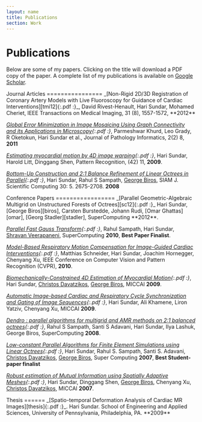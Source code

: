 ```yaml
---
layout: name
title: Publications
section: Work
---
```

Publications
============
Below are some of my papers. Clicking on the title will
download a PDF copy of the paper. A complete list of my publications is 
available on [Google Scholar](http://scholar.google.com/citations?user=equOxc0AAAAJ).

<div class="section" markdown="1">
Journal Articles
================
_[Non-Rigid 2D/3D Registration of Coronary Artery Models with Live Fluoroscopy for Guidance of Cardiac Interventions][tmi12]{:.pdf :}_,
David Rivest-Henault, Hari Sundar, Mohamed Cheriet, IEEE Transactions on Medical Imaging, 31 (8), 1557-1572, **2012** 

_[Global Error Minimization in Image Mosaicing Using Graph Connectivity and its Applications in Microscopy][jpi11]{:.pdf :}_,
Parmeshwar Khurd, Leo Grady, R Oketokun, Hari Sundar et al., Journal of Pathology Informatics, 2(2) 8, **2011** 

_[Estimating myocardial motion by 4D image warping][pr09]{:.pdf :}_,
Hari Sundar, Harold Litt, Dinggang Shen, Pattern Recognition, (42) 11, **2009**.

_[Bottom-Up Construction and 2:1 Balance Refinement of Linear Octrees in Parallel][sisc08]{:.pdf :}_,
Hari Sundar, Rahul S Sampath, [George Biros][biros], SIAM J. Scientific Computing 30: 5. 2675-2708. **2008**
</div>

<div class="section" markdown="1">
Conference Papers
=================
_[Parallel Geometric-Algebraic Multigrid on Unstructured Forests of Octrees][sc12]{:.pdf :}_
Hari Sundar, [George Biros][biros], Carsten Burstedde, Johann Rudi, [Omar Ghattas][omar], [Georg Stadler][stadler], SuperComputing **2012**.

_[Parallel Fast Gauss Transform][sc10]{:.pdf :}_,
Rahul Sampath, Hari Sundar, [Shravan Veerapaneni][shravan], SuperComputing **2010**, **Best Paper Finalist**.

_[Model-Based Respiratory Motion Compensation for Image-Guided Cardiac Interventions][cvpr10]{:.pdf :}_, 
Matthias Schneider, Hari Sundar, Joachim Hornegger, Chenyang Xu, IEEE Conference on Computer Vision and Pattern Recognition (CVPR), **2010**.

_[Biomechanically-Constrained 4D Estimation of Myocardial Motion][miccai09a]{:.pdf :}_,
Hari Sundar, [Christos Davatzikos][christos], [George Biros][biros], MICCAI **2009**.

_[Automatic Image-based Cardiac and Respiratory Cycle Synchronization and Gating of Image Sequences][miccai09b]{:.pdf :}_,
Hari Sundar, Ali Khamene, Liron Yatziv, Chenyang Xu, MICCAI **2009**. 

_[Dendro : parallel algorithms for multigrid and AMR methods on 2:1 balanced octrees][sc08]{:.pdf :}_,
Rahul S Sampath, Santi S Adavani, Hari Sundar, Ilya Lashuk, George Biros, SuperComputing **2008**.

_[Low-constant Parallel Algorithms for Finite Element Simulations using Linear Octrees][sc07]{:.pdf :}_,
Hari Sundar, Rahul S. Sampath, Santi S. Adavani, [Christos Davatzikos][christos], [George Biros][biros], Super Computing **2007**, **Best Student-paper finalist** 

_[Robust estimation of Mutual Information using Spatially Adaptive Meshes][miccai07]{:.pdf :}_,
Hari Sundar, Dinggang Shen, [George Biros][biros], Chenyang Xu, [Christos Davatzikos][christos], MICCAI **2007**. 
</div>

[omar]: http://users.ices.utexas.edu/~omar/
[biros]: http://users.ices.utexas.edu/~biros
[stadler]: http://users.ices.utexas.edu/~georgst/index.html
[christos]: http://www.rad.upenn.edu/sbia/christos/
[shravan]: http://www.math.lsa.umich.edu/~shravan/

<div class="section" markdown="1">
Thesis
======
_[Spatio-temporal Deformation Analysis of Cardiac MR Images][thesis]{:.pdf :}_. 
Hari Sundar. 
School of Engineering and Applied Sciences, University of Pennsylvania, 
Philadelphia, PA. 
**2009**  
</div>


[thesis]: /~hari/files/pubs/thesis.pdf

[tmi12]: /~hari/files/pubs/tmi12.pdf
[jpi11]: /~hari/files/pubs/jpi11.pdf
[pr09]: /~hari/files/pubs/pr09.pdf
[sisc08]: /~hari/files/pubs/sisc08.pdf

[sc07]: /~hari/files/pubs/sc07.pdf
[sc08]: /~hari/files/pubs/sc08.pdf
[sc10]: /~hari/files/pubs/sc10.pdf
[sc12]: /~hari/files/pubs/sc12.pdf

[cvpr10]: /~hari/files/pubs/cvpr10.pdf

[miccai07]: /~hari/files/pubs/miccai07.pdf
[miccai09a]: /~hari/files/pubs/miccai09a.pdf
[miccai09b]: /~hari/files/pubs/miccai09b.pdf
